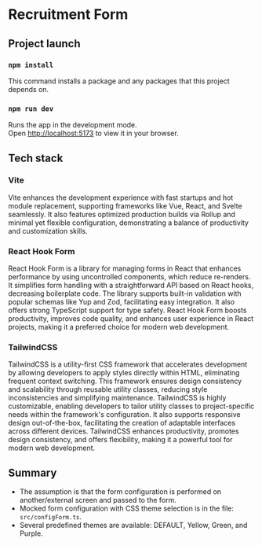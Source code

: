 # Recruitment Form

## Project launch
### `npm install`
This command installs a package and any packages that this project depends on.

### `npm run dev`
Runs the app in the development mode.\
Open [http://localhost:5173](http://localhost:5173) to view it in your browser.

## Tech stack

### Vite
Vite enhances the development experience with fast startups and hot module replacement, supporting frameworks like Vue, React, and Svelte seamlessly. It also features optimized production builds via Rollup and minimal yet flexible configuration, demonstrating a balance of productivity and customization skills.

### React Hook Form

React Hook Form is a library for managing forms in React that enhances performance by using uncontrolled components, which reduce re-renders. 
It simplifies form handling with a straightforward API based on React hooks, decreasing boilerplate code. The library supports built-in validation with popular schemas like Yup and Zod, facilitating easy integration. 
It also offers strong TypeScript support for type safety. React Hook Form boosts productivity, improves code quality, and enhances user experience in React projects, making it a preferred choice for modern web development.

### TailwindCSS
TailwindCSS is a utility-first CSS framework that accelerates development by allowing developers to apply styles directly within HTML, eliminating frequent context switching. This framework ensures design consistency and scalability through reusable utility classes, reducing style inconsistencies and simplifying maintenance. TailwindCSS is highly customizable, enabling developers to tailor utility classes to project-specific needs within the framework's configuration. It also supports responsive design out-of-the-box, facilitating the creation of adaptable interfaces across different devices. 
TailwindCSS enhances productivity, promotes design consistency, and offers flexibility, making it a powerful tool for modern web development.

## Summary

- The assumption is that the form configuration is performed on another/external screen and passed to the form.
- Mocked form configuration with CSS theme selection is in the file: `src/configForm.ts`.
- Several predefined themes are available: DEFAULT, Yellow, Green, and Purple.